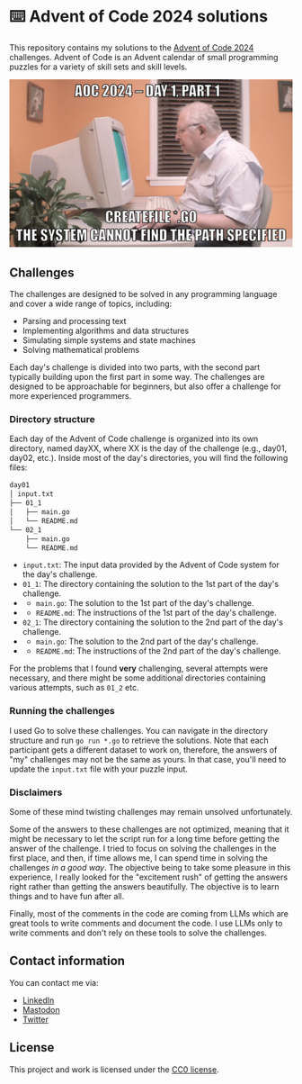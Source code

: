 # ⌨️ Advent of Code 2024 solutions

This repository contains my solutions to the [Advent of Code 2024](https://adventofcode.com/2024) challenges. Advent of Code is an Advent calendar of small programming puzzles for a variety of skill sets and skill levels.

![meme_picture](meme.jpg)

## Challenges

The challenges are designed to be solved in any programming language and cover a wide range of topics, including:

- Parsing and processing text
- Implementing algorithms and data structures
- Simulating simple systems and state machines
- Solving mathematical problems

Each day's challenge is divided into two parts, with the second part typically building upon the first part in some way. The challenges are designed to be approachable for beginners, but also offer a challenge for more experienced programmers.

### Directory structure

Each day of the Advent of Code challenge is organized into its own directory, named dayXX, where XX is the day of the challenge (e.g., day01, day02, etc.). Inside most of the day's directories, you will find the following files:

```text
day01
│ input.txt
├── 01_1
│   ├── main.go
│   └── README.md
└── 02_1
    ├── main.go
    └── README.md
```

- `input.txt`: The input data provided by the Advent of Code system for the day's challenge.
- `01_1`: The directory containing the solution to the 1st part of the day's challenge.
- - `main.go`: The solution to the 1st part of the day's challenge.
- - `README.md`: The instructions of the 1st part of the day's challenge.
- `02_1`: The directory containing the solution to the 2nd part of the day's challenge.
- - `main.go`: The solution to the 2nd part of the day's challenge.
- - `README.md`: The instructions of the 2nd part of the day's challenge.

For the problems that I found **very** challenging, several attempts were necessary, and there might be some additional directories containing various attempts, such as `01_2` etc.

### Running the challenges

I used Go to solve these challenges.
You can navigate in the directory structure and run `go run *.go` to retrieve the solutions.
Note that each participant gets a different dataset to work on, therefore, the answers of "my" challenges may not be the same as yours. In that case, you'll need to update the `input.txt` file with your puzzle input.

### Disclaimers

Some of these mind twisting challenges may remain unsolved unfortunately.

Some of the answers to these challenges are not optimized, meaning that it might be necessary to let the script run for a long time before getting the answer of the challenge. I tried to focus on solving the challenges in the first place, and then, if time allows me, I can spend time in solving the challenges _in a good way_. The objective being to take some pleasure in this experience, I really looked for the "excitement rush" of getting the answers right rather than getting the answers beautifully. The objective is to learn things and to have fun after all.

Finally, most of the comments in the code are coming from LLMs which are great tools to write comments and document the code. I use LLMs only to write comments and don't rely on these tools to solve the challenges.

## Contact information

You can contact me via:

- [LinkedIn](https://www.linkedin.com/in/cl3mcg/?locale=en_US)
- [Mastodon](https://fosstodon.org/@cl3mcg)
- [Twitter](https://twitter.com/cl3mcg)

## License

This project and work is licensed under the [CC0 license](https://creativecommons.org/publicdomain/zero/1.0/).
